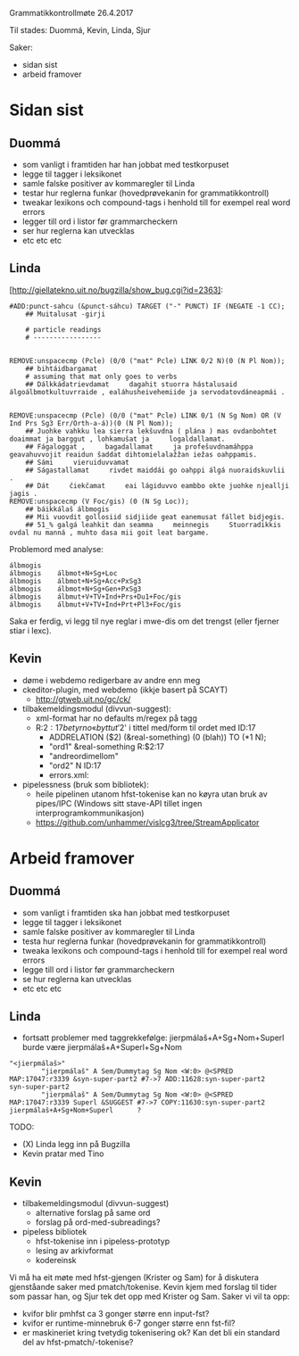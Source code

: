 Grammatikkontrollmøte 26.4.2017

Til stades: Duommá, Kevin, Linda, Sjur

Saker:
* sidan sist
* arbeid framover

# Sidan sist

## Duommá

* som vanligt i framtiden har han jobbat med testkorpuset
* legge til tagger i leksikonet
* samle falske positiver av kommaregler til Linda
* testar hur reglerna funkar (hovedprøvekanin for grammatikkontroll)
* tweakar lexikons och compound-tags i henhold till for exempel real word errors
* legger till ord i listor før grammarcheckern
* ser hur reglerna kan utvecklas
* etc etc etc

## Linda

[http://giellatekno.uit.no/bugzilla/show_bug.cgi?id=2363]:
```
#ADD:punct-sahcu (&punct-sáhcu) TARGET ("-" PUNCT) IF (NEGATE -1 CC);    
    ## Muitalusat -girji

    # particle readings
    # -----------------

    
REMOVE:unspacecmp (Pcle) (0/0 ("mat" Pcle) LINK 0/2 N)(0 (N Pl Nom));
    ## bihtáidbargamat
    # assuming that mat only goes to verbs
    ## Dálkkádatrievdamat     dagahit stuorra hástalusaid álgoálbmotkultuvrraide , ealáhusheivehemiide ja servodatovdáneapmái . 

    
REMOVE:unspacecmp (Pcle) (0/0 ("mat" Pcle) LINK 0/1 (N Sg Nom) OR (V Ind Prs Sg3 Err/Orth-a-á))(0 (N Pl Nom));    
    ## Juohke vahkku lea sierra lekšuvdna ( plána ) mas ovdanbohtet doaimmat ja barggut , lohkamušat ja     logaldallamat.
    ## Fágaloggat ,     bagadallamat     ja profešuvdnamáhppa geavahuvvojit reaidun šaddat dihtomielalažžan iežas oahppamis.
    ## Sámi     vieruiduvvamat 
    ## Ságastallamat     rivdet maiddái go oahppi álgá nuoraidskuvlii . 
    ## Dát     čiekčamat     eai lágiduvvo eambbo okte juohke njeallji jagis .          
REMOVE:unspacecmp (V Foc/gis) (0 (N Sg Loc));    
    ## báikkálaš álbmogis
    ## Mii vuovdit gollosiid sidjiide geat eanemusat fállet bidjegis. 
    ## 51_% galgá leahkit dan seamma     meinnegis     Stuorradikkis ovdal nu manná , muhto dasa mii goit leat bargame.     
```

Problemord med analyse:
```
álbmogis
álbmogis    álbmot+N+Sg+Loc
álbmogis    álbmot+N+Sg+Acc+PxSg3
álbmogis    álbmot+N+Sg+Gen+PxSg3
álbmogis    álbmut+V+TV+Ind+Prs+Du1+Foc/gis
álbmogis    álbmut+V+TV+Ind+Prt+Pl3+Foc/gis
```

Saka er ferdig, vi legg til nye reglar i mwe-dis om det trengst (eller fjerner stiar i lexc).

## Kevin

* døme i webdemo redigerbare av andre enn meg
* ckeditor-plugin, med webdemo (ikkje basert på SCAYT)
    - http://gtweb.uit.no/gc/ck/
* tilbakemeldingsmodul (divvun-suggest):
    - xml-format har no defaults m/regex på tagg
    - R:$2:17 betyr no «bytt ut '$2' i tittel med/form til ordet med ID:17
        - ADDRELATION ($2) (&real-something) (0 (blah)) TO (*1 N); 
        - "ord1" &real-something R:$2:17
        - "andreordimellom"
        - "ord2" N ID:17
        - errors.xml: <title>$1 should be something-else when preceded by $2</title>
* pipelessness (bruk som bibliotek):
    - heile pipelinen utanom hfst-tokenise kan no køyra utan bruk av pipes/IPC (Windows sitt stave-API tillet ingen interprogramkommunikasjon)
    - https://github.com/unhammer/vislcg3/tree/StreamApplicator 

# Arbeid framover

## Duommá

* som vanligt i framtiden ska han jobbat med testkorpuset
* legge til tagger i leksikonet
* samle falske positiver av kommaregler til Linda
* testa hur reglerna funkar (hovedprøvekanin for grammatikkontroll)
* tweaka lexikons och compound-tags i henhold till for exempel real word errors
* legge till ord i listor før grammarcheckern
* se hur reglerna kan utvecklas
* etc etc etc

## Linda

* fortsatt problemer med taggrekkefølge: jierpmálaš+A+Sg+Nom+Superl burde være jierpmálaš+A+Superl+Sg+Nom
```
"<jierpmálaš>"
        "jierpmálaš" A Sem/Dummytag Sg Nom <W:0> @<SPRED MAP:17047:r3339 &syn-super-part2 #7->7 ADD:11628:syn-super-part2
syn-super-part2
        "jierpmálaš" A Sem/Dummytag Sg Nom <W:0> @<SPRED MAP:17047:r3339 Superl &SUGGEST #7->7 COPY:11630:syn-super-part2
jierpmálaš+A+Sg+Nom+Superl      ?
```

TODO:
* (X) Linda legg inn på Bugzilla
* Kevin pratar med Tino

## Kevin

* tilbakemeldingsmodul (divvun-suggest)
    - alternative forslag på same ord
    - forslag på ord-med-subreadings?
* pipeless bibliotek
    - hfst-tokenise inn i pipeless-prototyp
    - lesing av arkivformat
    - kodereinsk

Vi må ha eit møte med hfst-gjengen (Krister og Sam) for å diskutera gjenståande saker med pmatch/tokenise. Kevin kjem med forslag til tider som passar han, og Sjur tek det opp med Krister og Sam. Saker vi vil ta opp:

* kvifor blir pmhfst ca 3 gonger større enn input-fst?
* kvifor er runtime-minnebruk 6-7 gonger større enn fst-fil?
* er maskineriet kring tvetydig tokenisering ok? Kan det bli ein standard del av hfst-pmatch/-tokenise?
